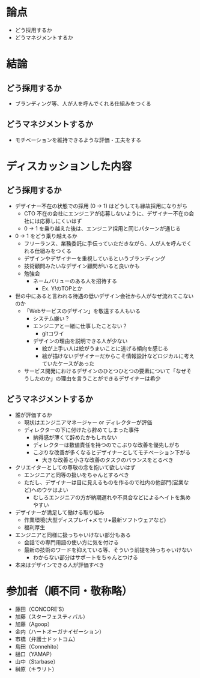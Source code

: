 # 論点
- どう採用するか
- どうマネジメントするか

# 結論
## どう採用するか
- ブランディング等、人が人を呼んでくれる仕組みをつくる

## どうマネジメントするか
- モチベーションを維持できるような評価・工夫をする

# ディスカッションした内容
## どう採用するか
- デザイナー不在の状態での採用 (0 → 1) はどうしても縁故採用になりがち
    - CTO 不在の会社にエンジニアが応募しないように、デザイナー不在の会社には応募しにくいはず
    - 0 → 1 を乗り越えた後は、エンジニア採用と同じパターンが通じる
- 0 → 1 をどう乗り越えるか
    - フリーランス、業務委託に手伝っていただきながら、人が人を呼んでくれる仕組みをつくる
    - デザインやデザイナーを重視しているというブランディング
    - 技術顧問みたいなデザイン顧問がいると良いかも
    - 勉強会
        - ネームバリューのある人を招待する
             - Ex. Y!のTOPとか
- 世の中にあると言われる待遇の低いデザイン会社から人がなぜ流れてこないのか
     - 「Webサービスのデザイン」を敬遠する人もいる
         - システム嫌い？
         - エンジニアと一緒に仕事したことない？
             - gitコワイ
         - デザインの理由を説明できる人が少ない
             - 絵が上手い人は絵がうまいことに逃げる傾向を感じる
             - 絵が描けないデザイナーだからこそ情報設計などロジカルに考えていたケースがあった
     - サービス開発におけるデザインのひとつひとつの要素について「なぜそうしたのか」の理由を言うことができるデザイナーは希少

## どうマネジメントするか
- 誰が評価するか
    - 現状はエンジニアマネージャー or ディレクターが評価
    - ディレクターの下に付けたら辞めてしまった事件
        - 納得感が薄くて辞めたかもしれない
        - ディレクターは数値責任を持つのでこぶりな改善を優先しがち
        - こぶりな改善が多くなるとデザイナーとしてモチベーション下がる
             - 大きな改善と小さな改善のタスクのバランスをとるべき
- クリエイターとしての尊敬の念を抱いて欲しいはず
    - エンジニアと同等の扱いをちゃんとするべき
    - ただし、デザイナーは目に見えるものを作るので社内の他部門(営業など)へのウケはよい
        - むしろエンジニアの方が納期遅れや不具合などによるヘイトを集めやすい
- デザイナーが満足して働ける取り組み
    - 作業環境(大型ディスプレイ+メモリ+最新ソフトウェアなど)
    - 福利厚生
- エンジニアと同様に扱っちゃいけない部分もある
    - 会話での専門用語の使い方に気を付ける
    - 最新の技術のワードを抑えている等、そういう前提を持っちゃいけない
        - わからない部分はサポートをちゃんとつける
- 本来はデザインできる人が評価すべき

# 参加者（順不同・敬称略）
- 藤田（CONCORE’S）
- 加藤（スターフェスティバル）
- 加藤（Agoop）
- 金内（ハートオーガナイゼーション）
- 市橋（弁護士ドットコム）
- 島田（Connehito）
- 樋口（YAMAP）
- 山中（Starbase）
- 榊原（キラリト）
